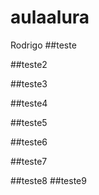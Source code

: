 # aulaalura

Rodrigo
##teste

##teste2

##teste3

##teste4

##teste5

##teste6
    
##teste7

##teste8
##teste9
